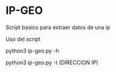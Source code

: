 # IP-GEO
Script basico para extraer datos de una ip

Uso del script

python3 ip-geo.py -h

python3 ip-geo.py -t (DIRECCION IP)
